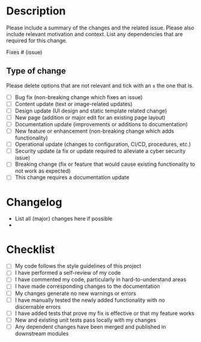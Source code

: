 # Description

Please include a summary of the changes and the related issue. Please also include relevant motivation and context. List any dependencies that are required for this change.

Fixes # (issue)

## Type of change

Please delete options that are not relevant and tick with an `x` the one that is.

- [ ] Bug fix (non-breaking change which fixes an issue)
- [ ] Content update (text or image-related updates)
- [ ] Design update (UI design and static template related change)
- [ ] New page (addition or major edit for an existing page layout)
- [ ] Documentation update (improvements or additions to documentation)
- [ ] New feature or enhancement (non-breaking change which adds functionality)
- [ ] Operational update (changes to configuration, CI/CD, procedures, etc.)
- [ ] Security update (a fix or update required to alleviate a cyber security issue)
- [ ] Breaking change (fix or feature that would cause existing functionality to not work as expected)
- [ ] This change requires a documentation update

# Changelog
- List all (major) changes here if possible
- 

# Checklist

- [ ] My code follows the style guidelines of this project
- [ ] I have performed a self-review of my code
- [ ] I have commented my code, particularly in hard-to-understand areas
- [ ] I have made corresponding changes to the documentation
- [ ] My changes generate no new warnings or errors
- [ ] I have manually tested the newly added functionality with no discernable errors
- [ ] I have added tests that prove my fix is effective or that my feature works
- [ ] New and existing unit tests pass locally with my changes
- [ ] Any dependent changes have been merged and published in downstream modules